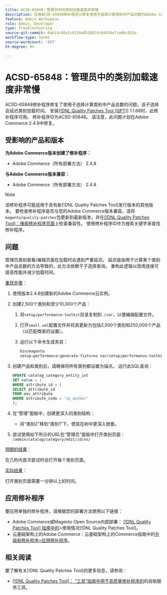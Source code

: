 ```yaml
---
title: ACSD-65848：管理员中的类别加载速度非常慢
description: 应用ACSD-65848修补程序以修复使用子选择计算类别中产品总数的Adobe Commerce问题，该问题会延迟类别加载时间。
feature: Admin Workspace
role: Admin, Developer
type: Troubleshooting
source-git-commit: 8a614c40a1c0134a0528b74cbd434e7ca96c933a
workflow-type: tm+mt
source-wordcount: '437'
ht-degree: 0%

---
```



# ACSD-65848：管理员中的类别加载速度非常慢

ACSD-65848修补程序修复了使用子选择计算类别中产品总数的问题，该子选择会延迟类别加载时间。 安装[[!DNL Quality Patches Tool (QPT)]](/help/tools/quality-patches-tool/quality-patches-tool-to-self-serve-quality-patches.md) 1.1.66时，此修补程序可用。 修补程序ID为ACSD-65848。 请注意，此问题计划在Adobe Commerce 2.4.9中修复。

## 受影响的产品和版本

**为Adobe Commerce版本创建了修补程序：**

* Adobe Commerce（所有部署方法） 2.4.8

**与Adobe Commerce版本兼容：**

* Adobe Commerce（所有部署方法） 2.4.8

>[!NOTE]
>
>该修补程序可能适用于具有新[!DNL Quality Patches Tool]发行版本的其他版本。 要检查修补程序是否与您的Adobe Commerce版本兼容，请将`magento/quality-patches`包更新到最新版本，并在[[!DNL Quality Patches Tool]：搜索修补程序页面](https://experienceleague.adobe.com/tools/commerce-quality-patches/index.html?lang=zh-Hans)上检查兼容性。 使用修补程序ID作为搜索关键字来查找修补程序。

## 问题

管理员类别查看/编辑页面在加载时会遇到严重延迟。 延迟是由用于计算某个类别中产品总数的方法导致的，此方法依赖于子选择查询。 重构此逻辑以改用连接可提高性能并减少加载时间。

<u>重现步骤</u>：

1. 使用版本2.4.8创建新的Adobe Commerce云实例。
1. 创建2,500个类别和至少10,000个产品：
   1. 将`setup/performance-toolkit`目录复制到`./var`，以便编辑配置文件。
   1. 打开`small.xml`配置文件并将其更新为包括2,500个类别和250,000个产品（以匹配商家的设置）。
   1. 运行以下命令生成夹具：

      ```bash
      bin/magento 
      setup:performance:generate-fixtures var/setup/performance-toolkit/profiles/ce/small.xml
      ```

1. 创建产品和类别后，请确保将所有类别都设置为锚点。 运行此SQL查询：

   ```sql
   UPDATE catalog_category_entity_int 
   SET value = 1 
   WHERE attribute_id = (
   SELECT attribute_id 
   FROM eav_attribute 
   WHERE attribute_code = 'is_anchor'
   );
   ```

1. 在“管理”面板中，创建更深入的类别结构：
   * 将“类别2”移到“类别1”下，使其在树中更深入嵌套。
1. 尝试使用如下所示的URL在“管理员”面板中打开类别页面：
   ```/admin/catalog/category/edit/id/xx/```

<u>预期的结果</u>：

在几秒内首次尝试时会打开每个类别页面。

<u>实际结果</u>：

打开类别页面需要一分钟以上的时间。

## 应用修补程序

要应用单独的修补程序，请根据您的部署方法使用以下链接：

* Adobe Commerce或Magento Open Source内部部署： [[!DNL Quality Patches Tool] 指南中的](/help/tools/quality-patches-tool/usage.md)>使用情况[!DNL Quality Patches Tool]。
* 云基础架构上的Adobe Commerce：云基础架构上的Commerce指南中的[升级和修补程序>应用修补程序](https://experienceleague.adobe.com/docs/commerce-cloud-service/user-guide/develop/upgrade/apply-patches.html?lang=zh-Hans)。

## 相关阅读

要了解有关[!DNL Quality Patches Tool]的更多信息，请参阅：

* [[!DNL Quality Patches Tool]： “工具”指南中用于高质量修补程序的](/help/tools/quality-patches-tool/quality-patches-tool-to-self-serve-quality-patches.md)的自助服务工具。
